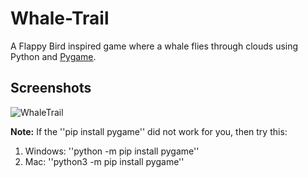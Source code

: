 # Whale-Trail
A Flappy Bird inspired game where a whale flies through clouds using Python and [Pygame](https://www.pygame.org).

## Screenshots
![WhaleTrail](https://media.giphy.com/media/DRC7oiD8zDCG83mQp3/giphy.gif)


**Note:** If the ''pip install pygame'' did not work for you, then try this:
1. Windows:
  ''python -m pip install pygame'' 
2. Mac:
  ''python3 -m pip install pygame''
